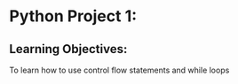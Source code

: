 # Python Project 1:

## Learning Objectives:

To learn how to use control flow statements and while loops
